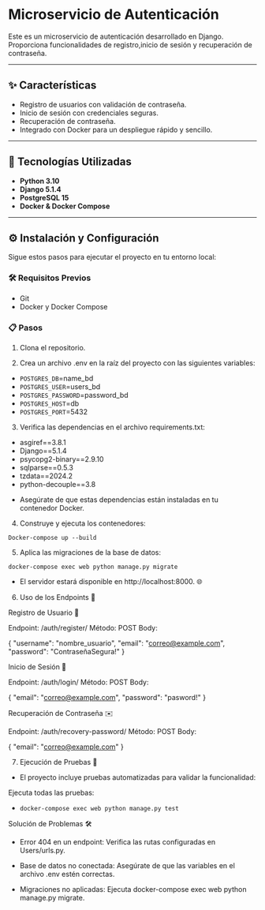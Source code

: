 # Microservicio de Autenticación

Este es un microservicio de autenticación desarrollado en Django. Proporciona funcionalidades de registro,inicio de sesión y recuperación de contraseña.

---

## ✨ Características

- Registro de usuarios con validación de contraseña.
- Inicio de sesión con credenciales seguras.
- Recuperación de contraseña.
- Integrado con Docker para un despliegue rápido y sencillo.
  
---

## 🚀 Tecnologías Utilizadas

- **Python 3.10**
- **Django 5.1.4**
- **PostgreSQL 15**
- **Docker & Docker Compose**

---

## ⚙️ Instalación y Configuración

Sigue estos pasos para ejecutar el proyecto en tu entorno local:

### 🛠️ Requisitos Previos

- Git
- Docker y Docker Compose

### 📋 Pasos

1. Clona el repositorio.

2. Crea un archivo .env en la raíz del proyecto con las siguientes variables:


- `POSTGRES_DB`=name_bd
- `POSTGRES_USER`=users_bd
- `POSTGRES_PASSWORD`=password_bd
- `POSTGRES_HOST`=db
- `POSTGRES_PORT`=5432

3. Verifica las dependencias en el archivo requirements.txt:


- asgiref==3.8.1
- Django==5.1.4
- psycopg2-binary==2.9.10
- sqlparse==0.5.3
- tzdata==2024.2
- python-decouple==3.8

+ Asegúrate de que estas dependencias están instaladas en tu contenedor Docker.

4. Construye y ejecuta los contenedores:

``Docker-compose up --build ``

5. Aplica las migraciones de la base de datos:


`docker-compose exec web python manage.py migrate`

-  El servidor estará disponible en http://localhost:8000. 🌐

6. Uso de los Endpoints 🔗

Registro de Usuario 📝

Endpoint: /auth/register/
Método: POST
Body:

{
  "username": "nombre_usuario",
  "email": "correo@example.com",
  "password": "ContraseñaSegura!"
}

Inicio de Sesión 🔑

Endpoint: /auth/login/
Método: POST
Body:

{
  "email": "correo@example.com",
  "password": "pasword!"
}

Recuperación de Contraseña ✉️

Endpoint: /auth/recovery-password/
Método: POST
Body:

{
  "email": "correo@example.com"
}
 
7. Ejecución de Pruebas 🧪

* El proyecto incluye pruebas automatizadas para validar la funcionalidad:

Ejecuta todas las pruebas:

- `docker-compose exec web python manage.py test`

 Solución de Problemas 🛠️

- Error 404 en un endpoint: Verifica las rutas configuradas en Users/urls.py.

- Base de datos no conectada: Asegúrate de que las variables en el archivo .env estén correctas.

- Migraciones no aplicadas: Ejecuta docker-compose exec web python manage.py migrate.

